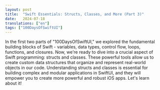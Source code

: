 ```yaml
---
layout: post
title:  "Swift Essentials: Structs, Classes, and More (Part 3)"
date:   2024-07-18
translations: ["en"]
tags: ["100DaysOfSwiftUI"]
---
```


<p class="intro"><span class="dropcap">I</span>n the first two parts of "100DaysOfSwiftUI," we explored the fundamental building blocks of Swift - variables, data types, control flow, loops, functions, and closures. Now, we're ready to dive into a crucial aspect of Swift programming: structs and classes. These powerful tools allow us to create custom data structures that organize and represent real-world objects in our code. Understanding structs and classes is essential for building complex and modular applications in SwiftUI, and they will empower you to create more powerful and robust iOS apps. Let's learn about it!</p>

